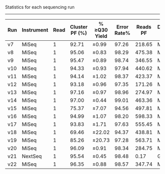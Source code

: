 Statistics for each sequencing run 
___

Run | Instrument | Read | Cluster PF (%) | % ≥Q30 Yield | Error Rate% | Reads PF | Density Tiles | Legacy Phas/Prephas (%) | Intensity | PhiXObserverd | PhiXTargeted | ConcLoaded
--- | --- | --- | --- | --- | --- | --- | --- | --- | --- | --- | --- | ---
v7 | MiSeq | 1 | 92.71 | ±0.99 | 97.26 | 218.65 | Mbp | 0.67 | ±0.32 | 8,745,975 | 363 | ±31 | 38 | 0.102 | / | 0.044 | 190 | ±34 | 37.28 | 
v8 | MiSeq | 1 | 95.06 | ±0.83 | 98.29 | 475.38 | Mbp | 0.16 | ±0.02 | 19,015,232 | 776 | ±11 | 38 | 0.084 | / | 0.043 | 146 | ±18 | 38.61
v9 | MiSeq | 1 | 95.47 | ±0.89 | 98.74 | 346.55 | Mbp | 0.48 | ±0.08 | 13,862,051 | 563 | ±20 | 38 | 0.095 | / | 0.029 | 172 | ±26 | 28.37
v10 | MiSeq | 1 | 94.33 | ±0.93 | 97.94 | 440.62 | Mbp | 0.19 | ±0.04 | 17,624,768 | 727 | ±15 | 38 | 0.103 | / | 0.086 | 112 | ±16 | 35.50
v11 | MiSeq | 1 | 94.14 | ±1.02 | 98.37 | 423.37 | Mbp | 0.52 | ±0.13 | 16,934,964 | 703 | ±31 | 38 | 0.090 | / | 0.064 | 152 | ±21 | 30.99
v12 | MiSeq | 1 | 93.18 | ±0.96 | 97.35 | 171.26 | Mbp | 0.35 | ±0.11 | 6,850,514 | 277 | ±24 | 38 | 0.166 | / | 0.105 | 147 | ±16 | 44.20
v13 | MiSeq | 1 | 97.16 | ±0.97 | 98.96 | 274.97 | Mbp | 0.14 | ±0.01 | 10,998,699 | 406 | ±21 | 38 | 0.137 | / | 0.101 | 193 | ±30 | 15.26
v14 | MiSeq | 1 | 97.00 | ±0.44 | 99.01 | 463.36 | Mbp | 0.12 | ±0.01 | 18,534,400 | 742 | ±13 | 38 | 0.138 | / | 0.101 | 203 | ±24 | 17.34
v15 | MiSeq | 1 | 75.37 | ±7.07 | 94.56 | 497.81 | Mbp | 0.83 | ±0.51 | 19,912,204 | 1,103 | ±45 | 38 | 0.027 | / | 0.078 | 177 | ±20 | 17.77
v16 | MiSeq | 1 | 94.99 | ±1.07 | 98.20 | 598.33 | Mbp | 0.22 | ±0.34 | 23,933,240 | 973 | ±24 | 38 | 0.032 | / | 0.000 | 193 | ±31 | 16.72
v17 | MiSeq | 1 | 93.83 | ±1.71 | 97.63 | 555.45 | Mbp | 0.13 | ±0.01 | 22,218,176 | 934 | ±12 | 38 | 0.006 | / | 0.036 | 175 | ±21 | 16.75
v18 | MiSeq | 1 | 69.46 | ±22.02 | 94.37 | 438.81 | Mbp | 1.25 | ±0.62 | 17,552,240 | 1,042 | ±57 | 38 | 0.008 | / | 0.000 | 192 | ±22 | 11.46
v19 | MiSeq | 1 | 85.26 | ±20.73 | 97.28 | 563.71 | Mbp | 0.50 | ±0.49 | 22,548,216 | 1,052 | ±47 | 38 | 0.011 | / | 0.000 | 189 | ±27 | 13.58
v20 | MiSeq | 1 | 96.09 | ±0.91 | 98.34 | 284.75 | Mbp | 0.27 | ±0.35 | 11,390,135 | 443 | ±9 | 38 | 0.270 | / | 0.020 | 192 | ±31 | 10.94
v21 | NextSeq | 1 | 95.54 | ±0.45 | 98.48 | 0.17 | Gbp | 0.36 | ±0.10 | 27,807,589 | 33 | ±1 | 72 | 0.119 | / | 0.183 | 12741 | ± | 809 | 8.44 | 
v22 | MiSeq | 1 | 96.35 | ±0.88 | 98.57 | 347.74 | Mbp | 0.20 | ±0.31 | 13,909,713 | 560 | ±20 | 38 | 0.135 | / | 0.107 | 195 | ±34 | 14.84
